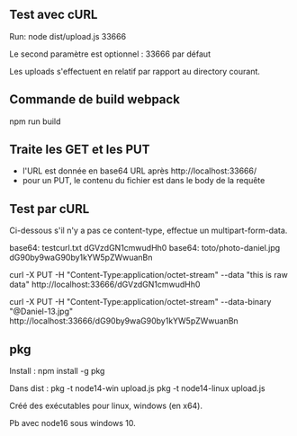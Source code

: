 
## Test avec cURL

Run: node dist/upload.js 33666

Le second paramètre est optionnel : 33666 par défaut

Les uploads s'effectuent en relatif par rapport au directory courant.

## Commande de build webpack 
npm run build

## Traite les GET et les PUT
- l'URL est donnée en base64 URL après http://localhost:33666/
- pour un PUT, le contenu du fichier est dans le body de la requête

## Test par cURL

Ci-dessous s'il n'y a pas ce content-type, effectue un multipart-form-data.

base64: testcurl.txt dGVzdGN1cmwudHh0
base64: toto/photo-daniel.jpg dG90by9waG90by1kYW5pZWwuanBn

curl -X PUT -H "Content-Type:application/octet-stream" --data "this is raw data" http://localhost:33666/dGVzdGN1cmwudHh0

curl -X PUT -H "Content-Type:application/octet-stream" --data-binary "@Daniel-13.jpg" http://localhost:33666/dG90by9waG90by1kYW5pZWwuanBn

## pkg
 Install : npm install -g pkg

 Dans dist : 
 pkg -t node14-win upload.js
 pkg -t node14-linux upload.js

 Créé des exécutables pour linux, windows (en x64).

 Pb avec node16 sous windows 10.
